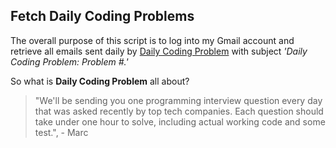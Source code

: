 ## Fetch Daily Coding Problems
The overall purpose of this script is to log into my Gmail account and retrieve all emails sent  daily by [Daily Coding Problem](https://www.dailycodingproblem.com) with subject *'Daily Coding Problem: Problem #.'*

So what is **Daily Coding Problem** all about?

> "We'll be sending you one programming interview question every day that was asked recently by top tech companies.
> Each question should take under one hour to solve, including actual working code and some test.", - Marc

